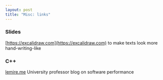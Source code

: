 ```yaml
---
layout: post
title: "Misc: links"
---
```

### Slides
[https://excalidraw.com](https://excalidraw.com) to make texts look more hand-writing-like

### C++
[lemire.me](lemire.me) University professor blog on software performance

